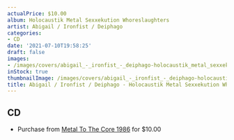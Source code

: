 ```yaml
---
actualPrice: $10.00
album: Holocaustik Metal Sexxekution Whoreslaughters
artist: Abigail / Ironfist / Deiphago
categories:
- CD
date: '2021-07-10T19:58:25'
draft: false
images:
- /images/covers/abigail_-_ironfist_-_deiphago-holocaustik_metal_sexxekution_whoreslaughters.png
inStock: true
thumbnailImage: /images/covers/abigail_-_ironfist_-_deiphago-holocaustik_metal_sexxekution_whoreslaughters-thumb.png
title: Abigail / Ironfist / Deiphago - Holocaustik Metal Sexxekution Whoreslaughters
---
```


## CD
* Purchase from [Metal To The Core 1986](https://metaltothecore1986.com/shop/abigail-ironfist-deiphago-holocaustik-metal-sexxekution-whoreslaughters-cd/) for $10.00
